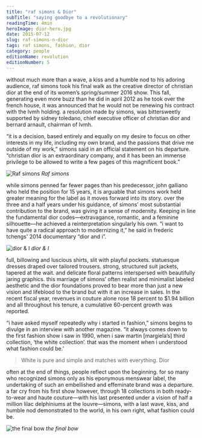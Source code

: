 ```yaml
---
title: "raf simons & Dior"
subTitle: "saying goodbye to a revolutionary"
readingTime: 4min
heroImage: dior-hero.jpg
date: 2015-07-12
slug: raf-simons-n-dior
tags: raf simons, fashion, dior
category: people
editionName: revolution
editionNumber: 5
---
```


without much more than a wave, a kiss and a humble nod to his adoring audience, raf simons took his final walk as the creative director of christian dior at the end of its women’s spring/summer 2016 show. This fall, generating even more buzz than he did in april 2012 as he took over the french house, it was announced that he would not be renewing his contract with the lvmh holding. a resolution made by simons, was bittersweetly supported by sidney toledano, chief executive officer of christian dior and bernard arnault, chairman of lvmh. 

“it is a decision, based entirely and equally on my desire to focus on other interests in my life, including my own brand, and the passions that drive me outside of my work,” simons said in an official statement on his departure. “christian dior is an extraordinary company, and it has been an immense privilege to be allowed to write a few pages of this magnificent book.”

![Raf simons](raf-simons.jpg)
*Raf simons*

while simons penned far fewer pages than his predecessor, john galliano who held the position for 15 years, it is arguable that simons work held greater meaning for the label as it moves forward into its story. over the three and a half years under his guidance, of simons’ most substantial contribution to the brand, was giving it a sense of modernity. Keeping in line the fundamental dior codes—extravagance, romantic, and a feminine silhouette—he achieved a reinterpretation singularly his own. “i want to have quite a radical approach to modernizing it,” he said in frederic tchengs' 2014 documentary “dior and i”. 

![dior & I](diorni.jpg)
*dior & I*

full, billowing and luscious shirts, slit with playful pockets. statuesque dresses draped over tailored trousers. strong, structured suit jackets, tapered at the wait. and delicate floral patterns interspersed with beautifully jaring graphics. this marriage of simons’ often realist and minimalist labeled aesthetic and the dior foundations proved to bear more than just a new vision and lifeblood to the brand but with it an increase in sales. In the recent fiscal year, revenues in couture alone rose 18 percent to $1.94 billion and all throughout his tenure, a cumulative 60-percent growth was reported.

“i have asked myself repeatedly why i started in fashion,” simons begins to divulge in an interview with another magazine. “it always comes down to the first fashion show i saw in 1990, when i saw martin [margiela’s] third collection, ‘the white collection’. that was the moment when i understood what fashion could be.’ 

>White is pure and simple and matches with everything. Dior

often at the end of things, people reflect upon the beginning. for so many who recognized simons only as his eponymous menswear label, the undertaking of such an embellished and effeminate brand was a departure. a far cry from his first show however, through 18 collections in both ready-to-wear and haute couture—with his last presented under a vision of half a million lilac delphiniums at the louvre—simons, with a last wave, kiss, and humble nod demonstrated to the world, in his own right, what fashion could be.

![the final bow](leaving.jpg)
*the final bow*
